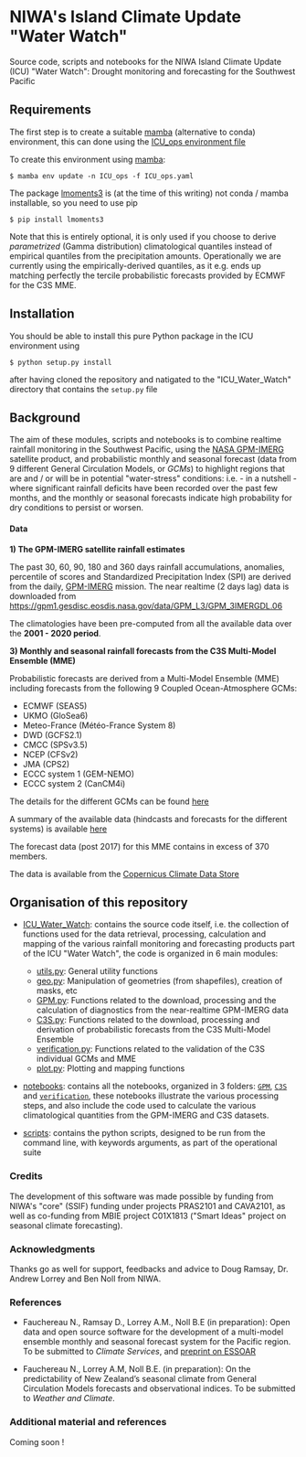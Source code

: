 # NIWA's Island Climate Update "Water Watch" 

Source code, scripts and notebooks for the NIWA Island Climate Update (ICU) "Water Watch": Drought monitoring and forecasting for the Southwest Pacific

## Requirements 

The first step is to create a suitable [mamba](https://mamba.readthedocs.io/en/latest/) (alternative to conda) environment, this can done using the [ICU_ops environment file](https://github.com/nicolasfauchereau/ICU_Water_Watch/blob/main/ICU_ops.yaml)

To create this environment using [mamba](https://mamba.readthedocs.io): 

```
$ mamba env update -n ICU_ops -f ICU_ops.yaml 
```

The package [lmoments3](https://github.com/OpenHydrology/lmoments3) is (at the time of this writing) not conda / mamba installable, so you need to use pip 

```
$ pip install lmoments3
```

Note that this is entirely optional, it is only used if you choose to derive *parametrized* (Gamma distribution) climatological quantiles instead of empirical quantiles from the precipitation amounts. Operationally we are currently using the empirically-derived quantiles, as it e.g. ends up matching perfectly the tercile probabilistic forecasts provided by ECMWF for the C3S MME.  

## Installation 

You should be able to install this pure Python package in the ICU environment using 

```
$ python setup.py install
```

after having cloned the repository and natigated to the "ICU_Water_Watch" directory that contains the `setup.py` file

## Background 

The aim of these modules, scripts and notebooks is to combine realtime rainfall monitoring in the Southwest Pacific, using the [NASA GPM-IMERG](https://gpm.nasa.gov/data/imerg) satellite product, and probabilistic monthly and seasonal forecast (data from 9 different General Circulation Models, or *GCMs*) to highlight regions that are and / or will be in potential "water-stress" conditions: i.e. - in a nutshell - where significant rainfall deficits have been recorded over the past few months, and the monthly or seasonal forecasts indicate high probability for dry conditions to persist or worsen. 

#### Data 

**1) The GPM-IMERG satellite rainfall estimates**

The past 30, 60, 90, 180 and 360 days rainfall accumulations, anomalies, percentile of scores and Standardized Precipitation Index (SPI) are derived from the daily, [GPM-IMERG](https://gpm.nasa.gov/data/imerg) mission. The near realtime (2 days lag) data is downloaded from https://gpm1.gesdisc.eosdis.nasa.gov/data/GPM_L3/GPM_3IMERGDL.06 

The climatologies have been pre-computed from all the available data over the **2001 - 2020 period**. 

**3) Monthly and seasonal rainfall forecasts from the C3S Multi-Model Ensemble (MME)** 

Probabilistic forecasts are derived from a Multi-Model Ensemble (MME) including forecasts from the following 9 Coupled Ocean-Atmosphere GCMs: 

- ECMWF (SEAS5)
- UKMO (GloSea6)
- Meteo-France (Météo-France System 8)
- DWD (GCFS2.1)
- CMCC (SPSv3.5)
- NCEP (CFSv2)
- JMA (CPS2)
- ECCC system 1 (GEM-NEMO)
- ECCC system 2 (CanCM4i)

The details for the different GCMs can be found [here](https://confluence.ecmwf.int/display/CKB/Description+of+the+C3S+seasonal+multi-system)

A summary of the available data (hindcasts and forecasts for the different systems) is available [here](https://confluence.ecmwf.int/display/CKB/Summary+of+available+data)

The forecast data (post 2017) for this MME contains in excess of 370 members.

The data is available from the [Copernicus Climate Data Store](https://cds.climate.copernicus.eu/#!/home)

## Organisation of this repository

- [ICU_Water_Watch](https://github.com/nicolasfauchereau/ICU_Water_Watch/tree/main/ICU_Water_Watch): contains the source code itself, i.e. the collection of functions used for the data retrieval, processing, calculation and mapping of the various rainfall monitoring and forecasting products part of the ICU "Water Watch", the code is organized in 6 main modules: 

    - [utils.py](https://github.com/nicolasfauchereau/ICU_Water_Watch/blob/main/ICU_Water_Watch/utils.py): General utility functions 
    - [geo.py](https://github.com/nicolasfauchereau/ICU_Water_Watch/blob/main/ICU_Water_Watch/geo.py): Manipulation of geometries (from shapefiles), creation of masks, etc
    - [GPM.py](https://github.com/nicolasfauchereau/ICU_Water_Watch/blob/main/ICU_Water_Watch/GPM.py): Functions related to the download, processing and the calculation of diagnostics from the near-realtime GPM-IMERG data 
    - [C3S.py](https://github.com/nicolasfauchereau/ICU_Water_Watch/blob/main/ICU_Water_Watch/C3S.py): Functions related to the download, processing and derivation of probabilistic forecasts from the C3S Multi-Model Ensemble 
    - [verification.py](https://github.com/nicolasfauchereau/ICU_Water_Watch/blob/main/ICU_Water_Watch/verification.py): Functions related to the validation of the C3S individual GCMs and MME
    - [plot.py](https://github.com/nicolasfauchereau/ICU_Water_Watch/blob/main/ICU_Water_Watch/plot.py): Plotting and mapping functions 

- [notebooks](https://github.com/nicolasfauchereau/ICU_Water_Watch/tree/main/notebooks): contains all the notebooks, organized in 3 folders: [`GPM`](https://github.com/nicolasfauchereau/ICU_Water_Watch/tree/main/notebooks/GPM), [`C3S`](https://github.com/nicolasfauchereau/ICU_Water_Watch/tree/main/notebooks/C3S) and [`verification`](https://github.com/nicolasfauchereau/ICU_Water_Watch/tree/main/notebooks/verification), these notebooks illustrate the various processing steps, and also include the code used to calculate the various climatological quantities from the GPM-IMERG and C3S datasets.  

- [scripts](https://github.com/nicolasfauchereau/ICU_Water_Watch/tree/main/scripts): contains the python scripts, designed to be run from the command line, with keywords arguments, as part of the operational suite 

### Credits 

The development of this software was made possible by funding from NIWA's "core" (SSIF) funding under projects PRAS2101 and CAVA2101, as well as co-funding from MBIE project C01X1813 ("Smart Ideas" project on seasonal climate forecasting). 

### Acknowledgments 

Thanks go as well for support, feedbacks and advice to Doug Ramsay, Dr. Andrew Lorrey and Ben Noll from NIWA. 

### References 

 - Fauchereau N., Ramsay D., Lorrey A.M., Noll B.E (in preparation): Open data and open source software for the development of a multi-model ensemble monthly and seasonal forecast system for the Pacific region. To be submitted to *Climate Services*, and [preprint on ESSOAR](https://www.essoar.org/doi/10.1002/essoar.10511702.1)

 - Fauchereau N., Lorrey A.M, Noll B.E. (in preparation): On the predictability of New Zealand’s seasonal climate from General Circulation Models forecasts and observational indices. To be submitted to *Weather and Climate*.  

### Additional material and references

Coming soon !
